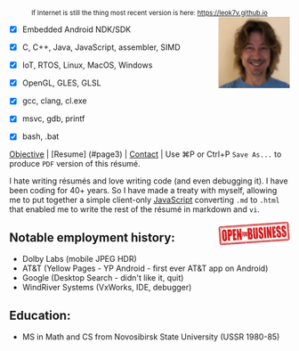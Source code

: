 <div align="center"><small>If Internet is still the thing most recent version is here: <a href="https://leok7v.github.io">https://leok7v.github.io</a></small></div>
<img align="right" width="128" height="128" src="leo.jpg">

 - [x] Embedded Android NDK/SDK
 - [x] C, C++, Java, JavaScript, assembler, SIMD
 - [x] IoT, RTOS, Linux, MacOS, Windows
 - [x] OpenGL, GLES, GLSL
 - [x] gcc, clang, cl.exe 
 - [x] msvc, gdb, printf
 - [x] bash, .bat



[Objective](#page2) | [Resume] (#page3) | [Contact](mailto:leo.kuznetsov@gmail.com) | Use &#8984;P 
or <span class="keyboard-key nowrap">Ctrl</span>+P `Save As...` to produce `PDF` version of this résumé.

I hate writing résumés and love writing code (and even debugging it).
I have been coding for 40+ years.
So I have made a treaty with myself, allowing me to put together a simple 
client-only <a href="https://github.com/leok7v/leok7v.github.io/blob/master/ui.js" target="_blank">JavaScript</a> 
converting `.md` to `.html` that enabled me to write the rest of the résumé in 
markdown and `vi`.

<img align="right" width="128" height="43" src="open-for-business.png">

Notable employment history:
---

 * Dolby Labs (mobile JPEG HDR)
 * AT&T (Yellow Pages - YP Android - first ever AT&T app on Android)
 * Google (Desktop Search - didn't like it, quit)
 * WindRiver Systems (VxWorks, IDE, debugger)

Education:
---
 * MS in Math and CS from Novosibirsk State University (USSR 1980-85)